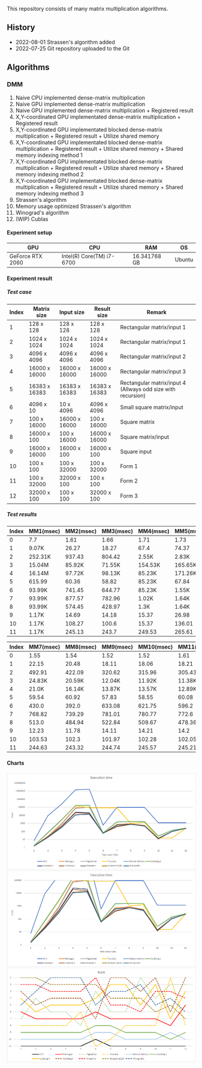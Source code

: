 This repository consists of many matrix multiplication algorithms.

## History ##
- 2022-08-01 Strassen's algorithm added
- 2022-07-25 Git repository uploaded to the Git

## Algorithms ##

### DMM ###
1. Naive CPU implemented dense-matrix multiplication
2. Naive GPU implemented dense-matrix multiplication
3. Naive GPU implemented dense-matrix multiplication + Registered result 
4. X,Y-coordinated GPU implementated dense-matrix multiplication + Registered result
5. X,Y-coordinated GPU implementated blocked dense-matrix multiplication + Registered result + Utilize shared memory
6. X,Y-coordinated GPU implementated blocked dense-matrix multiplication + Registered result + Utilize shared memory + Shared memory indexing method 1
7. X,Y-coordinated GPU implementated blocked dense-matrix multiplication + Registered result + Utilize shared memory + Shared memory indexing method 2
8. X,Y-coordinated GPU implementated blocked dense-matrix multiplication + Registered result + Utilize shared memory + Shared memory indexing method 3
9. Strassen's algorithm
10. Memory usage optimized Strassen's algorithm
11. Winograd's algorithm
12. (WIP) Cublas

#### Experiment setup ####

| GPU | CPU | RAM | OS |
| --- | --- | --- | --- |
| GeForce RTX 2060 | Intel(R) Core(TM) i7-6700 | 16.341768 GB | Ubuntu |

#### Experiment result ####

##### Test case #####
| Index | Matrix size | Input size | Result size | Remark |
| ----- | ----------- | ---------- | ----------- | ------ |
| 1 | 128 x 128 | 128 x 128 | 128 x 128 | Rectangular matrix/input 1 |
| 2 | 1024 x 1024 | 1024 x 1024 | 1024 x 1024 | Rectangular matrix/input 1 |
| 3 | 4096 x 4096 | 4096 x 4096 | 4096 x 4096 | Rectangular matrix/input 2 |
| 4 | 16000 x 16000 | 16000 x 16000 | 16000 x 16000 | Rectangular matrix/input 3 |
| 5 | 16383 x 16383 | 16383 x 16383 | 16383 x 16383 | Rectangular matrix/input 4 (Allways odd size with recursion) |
| 6 | 4096 x 10 | 10 x 4096 | 4096 x 4096 | Small square matrix/input |
| 7 | 100 x 16000 | 16000 x 16000 | 100 x 16000 | Square matrix|
| 8 | 16000 x 100 | 100 x 16000 | 16000 x 16000 | Square matrix/input |
| 9 | 16000 x 16000 | 16000 x 100 | 16000 x 100 | Square input |
| 10 | 100 x 100 | 100 x 32000 | 100 x 32000 | Form 1 |
| 11 | 100 x 32000 | 32000 x 100 | 100 x 100 | Form 2 |
| 12 | 32000 x 100 | 100 x 100 | 32000 x 100 | Form 3 |

##### Test results #####
| Index | MM1(msec) | MM2(msec) | MM3(msec) | MM4(msec) | MM5(msec) | MM6(msec) |
| ----- | --------- | --------- | --------- | --------- | --------- | --------- |
| 0 | 7.7 | 1.61 | 1.66 | 1.71 | 1.73 | 1.72 | 
| 1 | 9.07K | 26.27 | 18.27 | 67.4 | 74.37 | 68.98 | 
| 2 | 252.31K | 937.43 | 804.42 | 2.55K | 2.83K | 2.76K | 
| 3 | 15.04M | 85.92K | 71.55K | 154.53K | 165.65K | 161.37K | 
| 4 | 16.14M | 97.72K | 98.13K | 85.23K | 171.26K | 166.65K | 
| 5 | 615.99 | 60.36 | 58.82 | 85.23K | 67.84 | 67.78 | 
| 6 | 93.99K | 741.45 | 644.77 | 85.23K | 1.55K | 1.5K | 
| 7 | 93.99K | 877.57 | 782.96 | 1.02K | 1.64K | 1.62K | 
| 8 | 93.99K | 574.45 | 428.97 | 1.3K | 1.64K | 1.61K | 
| 9 | 1.17K | 14.69 | 14.18 | 15.37 | 26.98 | 26.44 | 
| 10 | 1.17K | 108.27 | 100.6 | 15.37 | 136.01 | 141.98 | 
| 11 | 1.17K | 245.13 | 243.7 | 249.53 | 265.61 | 264.71 |

| Index | MM7(msec) | MM8(msec) | MM9(msec) | MM10(msec) | MM11(msec) |
| ----- | --------- | --------- | --------- | ---------- | ---------- |
| 0 | 1.55 | 1.54 | 1.52 | 1.52 | 1.61 | 
| 1 | 22.15 | 20.48 | 18.11 | 18.06 | 18.21 | 
| 2 | 492.91 | 422.09 | 320.62 | 315.96 | 305.43 | 
| 3 | 24.83K | 20.59K | 12.04K | 11.92K | 11.38K | 
| 4 | 21.0K | 16.14K | 13.87K | 13.57K | 12.89K | 
| 5 | 59.54 | 60.92 | 57.83 | 58.55 | 60.08 | 
| 6 | 430.0 | 392.0 | 633.08 | 621.75 | 596.2 | 
| 7 | 768.82 | 739.29 | 781.01 | 780.77 | 772.6 | 
| 8 | 513.0 | 484.94 | 522.84 | 509.67 | 478.36 | 
| 9 | 12.23 | 11.78 | 14.11 | 14.21 | 14.2 | 
| 10 | 103.53 | 102.3 | 101.97 | 102.28 | 102.05 | 
| 11 | 244.63 | 243.32 | 244.74 | 245.57 | 245.21 | 

#### Charts ####
![Experiment result](https://github.com/aintmos/Matrix-multiplications/blob/main/doc/Result.png?raw=true)
![Experiment result](https://github.com/aintmos/Matrix-multiplications/blob/main/doc/Result_drop_some.png?raw=true)
![Experiment result](https://github.com/aintmos/Matrix-multiplications/blob/main/doc/Rank.png?raw=true)
